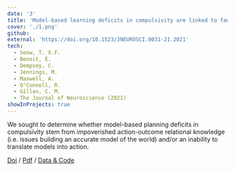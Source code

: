 ```yaml
---
date: '3'
title: 'Model-based learning deficits in compulsivity are linked to faulty representations of task structure'
cover: './1.png'
github:
external: 'https://doi.org/10.1523/JNEUROSCI.0031-21.2021'
tech:
  - Seow, T. X.F.
  - Benoit, E.
  - Dempsey, C.
  - Jennings, M.
  - Maxwell, A.
  - O'Connell, R.
  - Gillan, C. M.
  - The Journal of Neuroscience (2021)
showInProjects: true
---
```


We sought to determine whether model-based planning deficits in compulsivity stem from impoverished action-outcome relational knowledge (i.e. issues building an accurate model of the world) and/or an inability to translate models into action.

[Doi](https://doi.org/10.1523/JNEUROSCI.0031-21.2021) / [Pdf](/files/2020-06-15-Model-based-learning-deficits-in-compulsivity-are-linked-to-faulty-rep.pdf) / [Data & Code](https://osf.io/mx9kf/)
